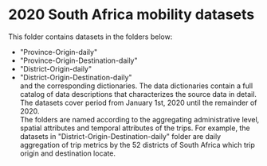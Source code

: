# 2020 South Africa mobility datasets
This folder contains datasets in the folders below: 
* "Province-Origin-daily" 
* "Province-Origin-Destination-daily" 
* "District-Origin-daily" 
* "District-Origin-Destination-daily"  
and the corresponding dictionaries. The data dictionaries contain a full catalog of data descriptions that characterizes the source data in detail.  
The datasets cover period from January 1st, 2020 until the remainder of 2020.  
The folders are named according to the aggregating administrative level, spatial attributes and temporal attributes of the trips. For example, the datasets in "District-Origin-Destination-daily" folder are daily aggregation of trip metrics by the 52 districts of South Africa which trip origin and destination locate. 

